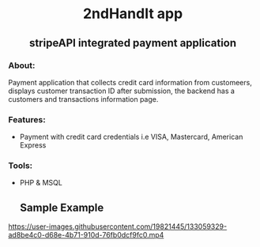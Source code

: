 <!-- PROJECT TITLE -->
  <h1 align="center">2ndHandIt app</h1>
 <h2 2 align="center">
    stripeAPI integrated payment application
    <br />
    </h2>

### About:
Payment application that collects credit card information from customeers, displays customer transaction ID after submission, the backend has a customers and transactions information page.

### Features:
* Payment with credit card credentials i.e VISA, Mastercard, American Express

### Tools:
* PHP & MSQL
   
  ## Sample Example
https://user-images.githubusercontent.com/19821445/133059329-ad8be4c0-d68e-4b71-910d-76fb0dcf9fc0.mp4
